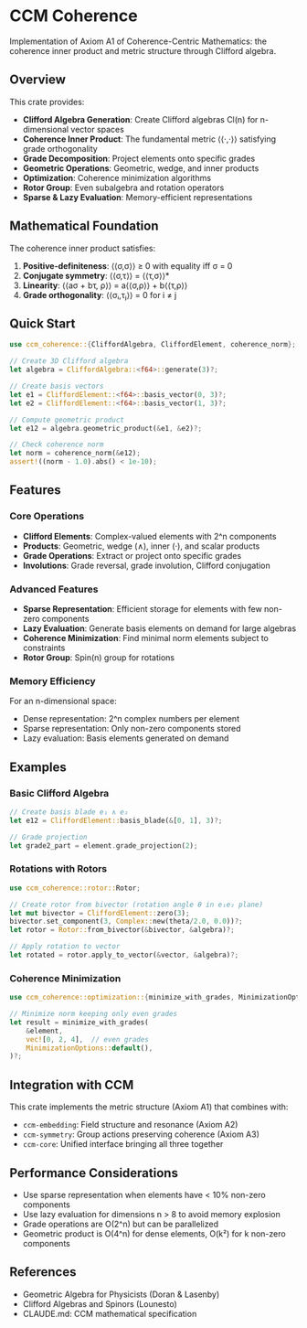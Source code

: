 # CCM Coherence

Implementation of Axiom A1 of Coherence-Centric Mathematics: the coherence inner product and metric structure through Clifford algebra.

## Overview

This crate provides:
- **Clifford Algebra Generation**: Create Clifford algebras Cl(n) for n-dimensional vector spaces
- **Coherence Inner Product**: The fundamental metric ⟨⟨·,·⟩⟩ satisfying grade orthogonality
- **Grade Decomposition**: Project elements onto specific grades
- **Geometric Operations**: Geometric, wedge, and inner products
- **Optimization**: Coherence minimization algorithms
- **Rotor Group**: Even subalgebra and rotation operators
- **Sparse & Lazy Evaluation**: Memory-efficient representations

## Mathematical Foundation

The coherence inner product satisfies:
1. **Positive-definiteness**: ⟨⟨σ,σ⟩⟩ ≥ 0 with equality iff σ = 0
2. **Conjugate symmetry**: ⟨⟨σ,τ⟩⟩ = ⟨⟨τ,σ⟩⟩*
3. **Linearity**: ⟨⟨aσ + bτ, ρ⟩⟩ = a⟨⟨σ,ρ⟩⟩ + b⟨⟨τ,ρ⟩⟩
4. **Grade orthogonality**: ⟨⟨σᵢ,τⱼ⟩⟩ = 0 for i ≠ j

## Quick Start

```rust
use ccm_coherence::{CliffordAlgebra, CliffordElement, coherence_norm};

// Create 3D Clifford algebra
let algebra = CliffordAlgebra::<f64>::generate(3)?;

// Create basis vectors
let e1 = CliffordElement::<f64>::basis_vector(0, 3)?;
let e2 = CliffordElement::<f64>::basis_vector(1, 3)?;

// Compute geometric product
let e12 = algebra.geometric_product(&e1, &e2)?;

// Check coherence norm
let norm = coherence_norm(&e12);
assert!((norm - 1.0).abs() < 1e-10);
```

## Features

### Core Operations

- **Clifford Elements**: Complex-valued elements with 2^n components
- **Products**: Geometric, wedge (∧), inner (·), and scalar products
- **Grade Operations**: Extract or project onto specific grades
- **Involutions**: Grade reversal, grade involution, Clifford conjugation

### Advanced Features

- **Sparse Representation**: Efficient storage for elements with few non-zero components
- **Lazy Evaluation**: Generate basis elements on demand for large algebras
- **Coherence Minimization**: Find minimal norm elements subject to constraints
- **Rotor Group**: Spin(n) group for rotations

### Memory Efficiency

For an n-dimensional space:
- Dense representation: 2^n complex numbers per element
- Sparse representation: Only non-zero components stored
- Lazy evaluation: Basis elements generated on demand

## Examples

### Basic Clifford Algebra
```rust
// Create basis blade e₁ ∧ e₂
let e12 = CliffordElement::basis_blade(&[0, 1], 3)?;

// Grade projection
let grade2_part = element.grade_projection(2);
```

### Rotations with Rotors
```rust
use ccm_coherence::rotor::Rotor;

// Create rotor from bivector (rotation angle θ in e₁e₂ plane)
let mut bivector = CliffordElement::zero(3);
bivector.set_component(3, Complex::new(theta/2.0, 0.0))?;
let rotor = Rotor::from_bivector(&bivector, &algebra)?;

// Apply rotation to vector
let rotated = rotor.apply_to_vector(&vector, &algebra)?;
```

### Coherence Minimization
```rust
use ccm_coherence::optimization::{minimize_with_grades, MinimizationOptions};

// Minimize norm keeping only even grades
let result = minimize_with_grades(
    &element,
    vec![0, 2, 4],  // even grades
    MinimizationOptions::default(),
)?;
```

## Integration with CCM

This crate implements the metric structure (Axiom A1) that combines with:
- `ccm-embedding`: Field structure and resonance (Axiom A2)
- `ccm-symmetry`: Group actions preserving coherence (Axiom A3)
- `ccm-core`: Unified interface bringing all three together

## Performance Considerations

- Use sparse representation when elements have < 10% non-zero components
- Use lazy evaluation for dimensions n > 8 to avoid memory explosion
- Grade operations are O(2^n) but can be parallelized
- Geometric product is O(4^n) for dense elements, O(k²) for k non-zero components

## References

- Geometric Algebra for Physicists (Doran & Lasenby)
- Clifford Algebras and Spinors (Lounesto)
- CLAUDE.md: CCM mathematical specification